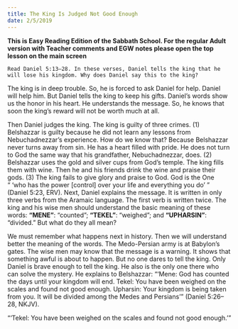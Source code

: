 ```yaml
---
title: The King Is Judged Not Good Enough 
date: 2/5/2019
---
```


 **This is Easy Reading Edition of the Sabbath School. For the regular Adult version with Teacher comments and EGW notes please open the top lesson on the main screen** 

`Read Daniel 5:13–28. In these verses, Daniel tells the king that he will lose his kingdom. Why does Daniel say this to the king?`

The king is in deep trouble. So, he is forced to ask Daniel for help. Daniel will help him. But Daniel tells the king to keep his gifts. Daniel’s words show us the honor in his heart. He understands the message. So, he knows that soon the king’s reward will not be worth much at all.

Then Daniel judges the king. The king is guilty of three crimes. (1) Belshazzar is guilty because he did not learn any lessons from Nebuchadnezzar’s experience. How do we know that? Because Belshazzar never turns away from sin. He has a heart filled with pride. He does not turn to God the same way that his grandfather, Nebuchadnezzar, does. (2) Belshazzar uses the gold and silver cups from God’s temple. The king fills them with wine. Then he and his friends drink the wine and praise their gods. (3) The king fails to give glory and praise to God. God is the One “ ‘who has the power [control] over your life and everything you do’ ” (Daniel 5:23, ERV). Next, Daniel explains the message. It is written in only three verbs from the Aramaic language. The first verb is written twice. The king and his wise men should understand the basic meaning of these words: **“MENE”**: “counted”; **“TEKEL”**: “weighed”; and **“UPHARSIN”**: “divided.” But what do they all mean?

We must remember what happens next in history. Then we will understand better the meaning of the words. The Medo-Persian army is at Babylon’s gates. The wise men may know that the message is a warning. It shows that something awful is about to happen. But no one dares to tell the king. Only Daniel is brave enough to tell the king. He also is the only one there who can solve the mystery. He explains to Belshazzar: “‘Mene: God has counted the days until your kingdom will end. Tekel: You have been weighed on the scales and found not good enough. Upharsin: Your kingdom is being taken from you. It will be divided among the Medes and Persians’” (Daniel 5:26–28, NKJV).

“‘Tekel: You have been weighed on the scales and found not good enough.’”
